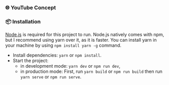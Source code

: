 ### 🌐 YouTube Concept

### 📦️ Installation

[Node.js](https://nodejs.org/en/download) is required for this project to run. Node.js natively comes with npm, but I recommend using yarn over it, as it is faster. You can install yarn in your machine by using `npm install yarn -g` command.

- Install dependencies: `yarn` or `npm install`.
- Start the project:
  - in development mode: `yarn dev` or `npm run dev`,
  - in production mode: First, run `yarn build` or `npm run build` then run `yarn serve` or `npm run serve`.